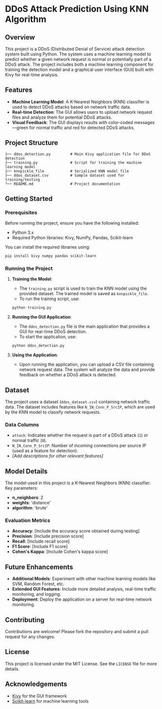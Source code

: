 # DDoS Attack Prediction Using KNN Algorithm
 

## Overview

This project is a DDoS (Distributed Denial of Service) attack detection system built using Python. The system uses a machine learning model to predict whether a given network request is normal or potentially part of a DDoS attack. The project includes both a machine learning component for training the detection model and a graphical user interface (GUI) built with Kivy for real-time analysis.

## Features

- **Machine Learning Model**: A K-Nearest Neighbors (KNN) classifier is used to detect DDoS attacks based on network traffic data.
- **Real-time Detection**: The GUI allows users to upload network request files and analyze them for potential DDoS attacks.
- **Visual Feedback**: The GUI displays results with color-coded messages—green for normal traffic and red for detected DDoS attacks.

## Project Structure

```
├── ddos_detection.py         # Main Kivy application file for DDoS detection
├── training.py               # Script for training the machine learning model
├── knnpickle_file            # Serialized KNN model file
├── ddos_dataset.csv          # Sample dataset used for training/testing
└── README.md                 # Project documentation
```

## Getting Started

### Prerequisites

Before running the project, ensure you have the following installed:

- Python 3.x
- Required Python libraries: Kivy, NumPy, Pandas, Scikit-learn

You can install the required libraries using:

```bash
pip install kivy numpy pandas scikit-learn
```

### Running the Project

1. **Training the Model**:
   - The `training.py` script is used to train the KNN model using the provided dataset. The trained model is saved as `knnpickle_file`.
   - To run the training script, use:
   
   ```bash
   python training.py
   ```

2. **Running the GUI Application**:
   - The `ddos_detection.py` file is the main application that provides a GUI for real-time DDoS detection.
   - To start the application, use:

   ```bash
   python ddos_detection.py
   ```

3. **Using the Application**:
   - Upon running the application, you can upload a CSV file containing network request data. The system will analyze the data and provide feedback on whether a DDoS attack is detected.

## Dataset

The project uses a dataset (`ddos_dataset.csv`) containing network traffic data. The dataset includes features like `N_IN_Conn_P_SrcIP`, which are used by the KNN model to classify network requests.

### Data Columns

- `attack`: Indicates whether the request is part of a DDoS attack (`1`) or normal traffic (`0`).
- `N_IN_Conn_P_SrcIP`: Number of incoming connections per source IP (used as a feature for detection).
- *[Add descriptions for other relevant features]*

## Model Details

The model used in this project is a K-Nearest Neighbors (KNN) classifier. Key parameters:

- **n_neighbors**: 2
- **weights**: 'distance'
- **algorithm**: 'brute'

### Evaluation Metrics

- **Accuracy**: [Include the accuracy score obtained during testing]
- **Precision**: [Include precision score]
- **Recall**: [Include recall score]
- **F1 Score**: [Include F1 score]
- **Cohen's Kappa**: [Include Cohen's kappa score]

## Future Enhancements

- **Additional Models**: Experiment with other machine learning models like SVM, Random Forest, etc.
- **Extended GUI Features**: Include more detailed analysis, real-time traffic monitoring, and logging.
- **Deployment**: Deploy the application on a server for real-time network monitoring.

## Contributing

Contributions are welcome! Please fork the repository and submit a pull request for any changes.

## License

This project is licensed under the MIT License. See the `LICENSE` file for more details.

## Acknowledgements

- [Kivy](https://kivy.org/) for the GUI framework
- [Scikit-learn](https://scikit-learn.org/) for machine learning tools
